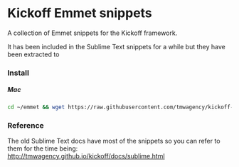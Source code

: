 # Kickoff Emmet snippets

A collection of Emmet snippets for the Kickoff framework.

It has been included in the Sublime Text snippets for a while but they have been extracted to 

### Install
##### Mac
```sh
cd ~/emmet && wget https://raw.githubusercontent.com/tmwagency/kickoff-emmet-snippets/master/snippets-kickoff.json
```

### Reference
The old Sublime Text docs have most of the snippets so you can refer to them for the time being: http://tmwagency.github.io/kickoff/docs/sublime.html